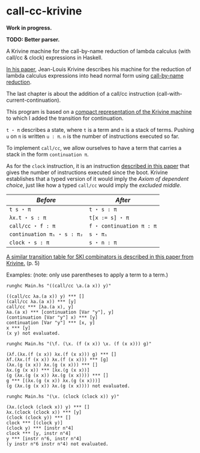 # call-cc-krivine

**Work in progress.**

**TODO: Better parser.**

A Krivine machine for the call-by-name reduction of lambda calculus (with call/cc & clock) expressions in Haskell.  
  
[In his paper](https://www.irif.fr/~krivine/articles/lazymach.pdf), Jean-Louis Krivine describes his machine for the reduction of lambda calculus expressions into head normal form using [call-by-name reduction](https://en.wikipedia.org/wiki/Evaluation_strategy#Call_by_name).
  
The last chapter is about the addition of a call/cc instruction (call-with-current-continuation).  
  
This program is based on a [compact representation of the Krivine machine](https://hal.inria.fr/hal-01479035/document) to which I added the transition for continuation.  
    
``t ⋆ π`` describes a state, where ``t`` is a term and ``π`` is a stack of terms. Pushing ``u`` on  ``π`` is written ``u : π``. ``n`` is the number of instructions executed so far. 
  
To implement ``call/cc``, we allow ourselves to have a term that carries a stack in the form ``continuation π``.  

As for the ``clock`` instruction, it is an instruction [described in this paper](https://www.irif.fr/~krivine/articles/Lacombe.pdf) that gives the number of instructions executed since the boot. Krivine establishes that a typed version of it would imply the *Axiom of dependent choice*, just like how a typed ``call/cc`` would imply the *excluded middle*.

*Before* |*After*|
|- |-  
|``t s ⋆ π`` | ``t ⋆ s : π`` 
|``λx.t ⋆ s : π`` | ``t[x := s] ⋆ π`` 
|``call/cc ⋆ f : π`` |``f ⋆ continuation π : π`` 
| ``continuation π₁ ⋆ s : π₂`` | ``s ⋆ π₁`` 
| ``clock ⋆ s : π`` | ``s ⋆ n : π``


[A similar transition table for SKI combinators is described in this paper from Krivine.](https://www.irif.fr/~krivine/articles/Lacombe.pdf) (p. 5)


Examples: (note: only use parentheses to apply a term to a term.)

```  
runghc Main.hs "((call/cc \a.(a x)) y)"
```
```  
((call/cc λa.(a x)) y) *** []
(call/cc λa.(a x)) *** [y]
call/cc *** [λa.(a x), y]
λa.(a x) *** [continuation [Var "y"], y]
(continuation [Var "y"] x) *** [y]
continuation [Var "y"] *** [x, y]
x *** [y]
(x y) not evaluated.
```  

```
runghc Main.hs "(\f. (\x. (f (x x)) \x. (f (x x))) g)"
```

```
(λf.(λx.(f (x x)) λx.(f (x x))) g) *** []
λf.(λx.(f (x x)) λx.(f (x x))) *** [g]
(λx.(g (x x)) λx.(g (x x))) *** []
λx.(g (x x)) *** [λx.(g (x x))]
(g (λx.(g (x x)) λx.(g (x x)))) *** []
g *** [(λx.(g (x x)) λx.(g (x x)))]
(g (λx.(g (x x)) λx.(g (x x)))) not evaluated.
```

```
runghc Main.hs "(\x. (clock (clock x)) y)"
```
```
(λx.(clock (clock x)) y) *** []
λx.(clock (clock x)) *** [y]
(clock (clock y)) *** []
clock *** [(clock y)]
(clock y) *** [instr n°4]
clock *** [y, instr n°4]
y *** [instr n°6, instr n°4]
(y instr n°6 instr n°4) not evaluated.
```
